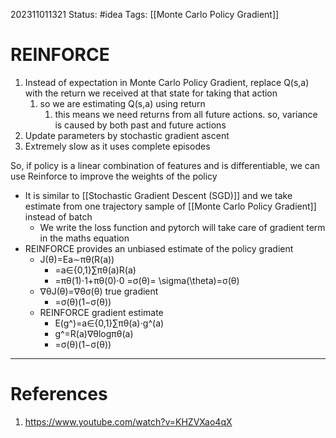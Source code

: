 202311011321
Status: #idea
Tags: [[Monte Carlo Policy Gradient]]

# REINFORCE

1. Instead of expectation in Monte Carlo Policy Gradient, replace Q(s,a) with the return we received at that state for taking that action
	1. so we are estimating Q(s,a) using return
		1. this means we need returns from all future actions. so, variance is caused by both past and future actions
2. Update parameters by stochastic gradient ascent
3. Extremely slow as it uses complete episodes

So, if policy is a linear combination of features and is differentiable, we can use Reinforce to improve the weights of the policy

- It is similar to [[Stochastic Gradient Descent (SGD)]] and we take estimate from one trajectory sample of [[Monte Carlo Policy Gradient]] instead of batch
	- We write the loss function and pytorch will take care of gradient term in the maths equation
- REINFORCE provides an unbiased estimate of the policy gradient
	- J(θ)=Ea∼πθ​​(R(a))
		- =a∈{0,1}∑​πθ​(a)R(a)
		- =πθ​(1)⋅1+πθ​(0)⋅0 =σ(θ)= \sigma(\theta)=σ(θ)
	- ∇θ​J(θ)=∇θ​σ(θ) true gradient
		- =σ(θ)(1−σ(θ))
	- REINFORCE gradient estimate
		- E(g^)=a∈{0,1}∑​πθ​(a)⋅g^​(a)
		- g^​=R(a)∇θ​logπθ​(a)
		- =σ(θ)(1−σ(θ))
---
# References

1. https://www.youtube.com/watch?v=KHZVXao4qX